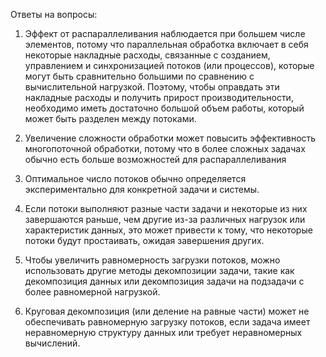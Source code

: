 Ответы на вопросы:

  1. Эффект от распараллеливания наблюдается при большем числе элементов, потому что параллельная обработка включает в себя некоторые накладные расходы, связанные с созданием, управлением и синхронизацией потоков (или процессов), которые могут быть сравнительно большими по сравнению с вычислительной нагрузкой. Поэтому, чтобы оправдать эти накладные расходы и получить прирост производительности, необходимо иметь достаточно большой объем работы, который может быть разделен между потоками.

  2. Увеличение сложности обработки может повысить эффективность многопоточной обработки, потому что в более сложных задачах обычно есть больше возможностей для распараллеливания

  3. Оптимальное число потоков обычно определяется экспериментально для конкретной задачи и системы.

  4. Если потоки выполняют разные части задачи и некоторые из них завершаются раньше, чем другие из-за различных нагрузок или характеристик данных, это может привести к тому, что некоторые потоки будут простаивать, ожидая завершения других.

  5. Чтобы увеличить равномерность загрузки потоков, можно использовать другие методы декомпозиции задачи, такие как декомпозиция данных или декомпозиция задачи на подзадачи с более равномерной нагрузкой.

  6. Круговая декомпозиция (или деление на равные части) может не обеспечивать равномерную загрузку потоков, если задача имеет неравномерную структуру данных или требует неравномерных вычислений.
